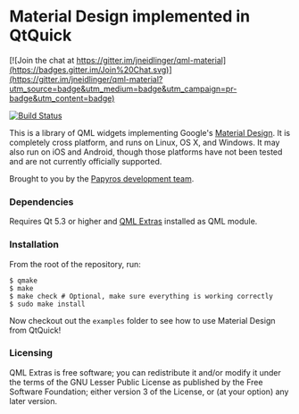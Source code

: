 Material Design implemented in QtQuick
======================================

[![Join the chat at https://gitter.im/jneidlinger/qml-material](https://badges.gitter.im/Join%20Chat.svg)](https://gitter.im/jneidlinger/qml-material?utm_source=badge&utm_medium=badge&utm_campaign=pr-badge&utm_content=badge)

[![Build Status](https://travis-ci.org/papyros/qml-material.svg?branch=develop)](https://travis-ci.org/papyros/qml-material)

This is a library of QML widgets implementing Google's [Material Design](https://www.google.com/design/spec). It is completely cross platform, and runs on Linux, OS X, and Windows. It may also run on iOS and Android, though those platforms have not been tested and are not currently officially supported.

Brought to you by the [Papyros development team](https://github.com/papyros/qml-material/graphs/contributors).

### Dependencies

Requires Qt 5.3 or higher and [QML Extras](https://github.com/papyros/qml-extras) installed as QML module.

### Installation

From the root of the repository, run:

    $ qmake
    $ make
    $ make check # Optional, make sure everything is working correctly
    $ sudo make install

Now checkout out the `examples` folder to see how to use Material Design from QtQuick!

### Licensing

QML Extras is free software; you can redistribute it and/or modify it under the terms of the GNU Lesser Public License as published by the Free Software Foundation; either version 3 of the License, or (at your option) any later version.
